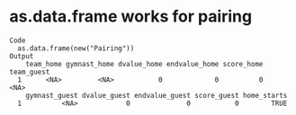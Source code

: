 # as.data.frame works for pairing

    Code
      as.data.frame(new("Pairing"))
    Output
        team_home gymnast_home dvalue_home endvalue_home score_home team_guest
      1      <NA>         <NA>           0             0          0       <NA>
        gymnast_guest dvalue_guest endvalue_guest score_guest home_starts
      1          <NA>            0              0           0        TRUE

